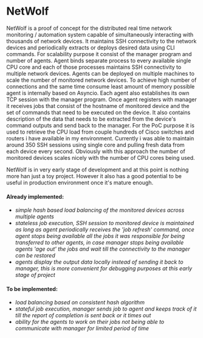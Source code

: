 # NetWolf

NetWolf is a proof of concept for the distributed real time network monitoring / automation system capable of simultaneously interacting with thousands of network devices. It maintains SSH connectivity to the network devices and periodically extracts or deploys desired data using CLI commands. For scalability purpose it consist of the manager program and number of agents. Agent binds separate process to every available single CPU core and each of those processes maintains SSH connectivity to multiple network devices. Agents can be deployed on multiple machines to scale the number of monitored network devices. To achieve high number of connections and the same time consume least amount of memory possible agent is internally based on Asyncio. Each agent also establishes its own TCP session with the manager program. Once agent registers with manager it receives jobs that consist of the hostname of monitored device and the set of commands that need to be executed on the device. It also contains description of the data that needs to be extracted from the device's command outputs and send back to the manager. For the PoC purpose it is used to retrieve the CPU load from couple hundreds of Cisco switches and routers i have available in my environment. Currently i was able to maintain around 350 SSH sessions using single core and pulling fresh data from each device every second. Obviously with this approach the number of monitored devices scales nicely with the number of CPU cores being used.

NetWolf is in very early stage of development and at this point is nothing more han just a toy project. However it also has a good potential to be useful in production environment once it's mature enough.

#### Already implemented:

 - *simple hash based load balancing of the monitored devices across multiple agents*
 - *stateless job execution, SSH session to monitored device is maintained as long as agent periodically receives the 'job refresh' command, once agent stops being available all the jobs it was responsible for being transferred to other agents, in case manager stops being available agents 'age out' the jobs and wait till the connectivity to the manager can be restored*
 - *agents display the output data locally instead of sending it back to manager, this is more convenient for debugging purposes at this early stage of project*


#### To be implemented:

 - *load balancing based on consistent hash algorithm*
 - *stateful job execution, manager sends job to agent and keeps track of it till the report of completion is sent back or it times out*
 - *ability for the agents to work on their jobs not being able to communicate with  manager for limited period of time*
